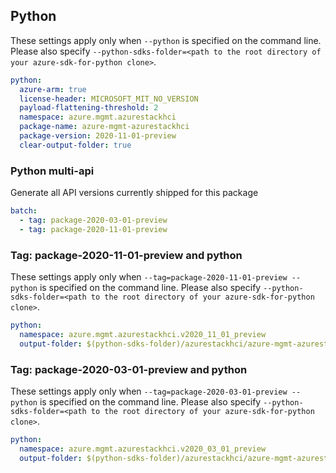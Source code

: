 ## Python

These settings apply only when `--python` is specified on the command line.
Please also specify `--python-sdks-folder=<path to the root directory of your azure-sdk-for-python clone>`.

```yaml $(python)
python:
  azure-arm: true
  license-header: MICROSOFT_MIT_NO_VERSION
  payload-flattening-threshold: 2
  namespace: azure.mgmt.azurestackhci
  package-name: azure-mgmt-azurestackhci
  package-version: 2020-11-01-preview
  clear-output-folder: true
```

### Python multi-api

Generate all API versions currently shipped for this package

```yaml $(python) && $(multiapi)
batch:
  - tag: package-2020-03-01-preview
  - tag: package-2020-11-01-preview
```

### Tag: package-2020-11-01-preview and python

These settings apply only when `--tag=package-2020-11-01-preview --python` is specified on the command line.
Please also specify `--python-sdks-folder=<path to the root directory of your azure-sdk-for-python clone>`.

``` yaml $(tag) == 'package-2020-11-01-preview' && $(python)
python:
  namespace: azure.mgmt.azurestackhci.v2020_11_01_preview
  output-folder: $(python-sdks-folder)/azurestackhci/azure-mgmt-azurestackhci/azure/mgmt/azurestackhci/v2020_11_01_preview
```

### Tag: package-2020-03-01-preview and python

These settings apply only when `--tag=package-2020-03-01-preview --python` is specified on the command line.
Please also specify `--python-sdks-folder=<path to the root directory of your azure-sdk-for-python clone>`.

``` yaml $(tag) == 'package-2019-11-01-preview' && $(python)
python:
  namespace: azure.mgmt.azurestackhci.v2020_03_01_preview
  output-folder: $(python-sdks-folder)/azurestackhci/azure-mgmt-azurestackhci/azure/mgmt/azurestackhci/v2020_03_01_preview
```